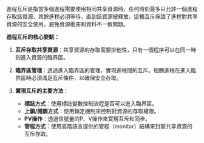 進程互斥是指當多個進程需要使用相同共享資源時，任何時刻最多只允許一個進程存取該資源，其餘進程必須等待，直到該資源被釋放。這種互斥保證了進程對共享資源的安全使用，避免資源衝突和資料不一致問題。

**進程互斥的核心要點：**
1. **互斥存取共享資源**：共享資源的存取需要排他性，只有一個程序可以在同一時刻進入資源的臨界區。

2. **臨界區管理**：透過進入臨界區的管理，實現進程間的互斥。相關進程在進入臨界區時必須滿足互斥條件，以確保安全存取。

3. **實現互斥的主要方法**：
     - **標誌方式**：使用標誌變數控制流程是否可以進入臨界區。
     - **上鎖/開鎖方式**：使用鎖定機制來控制對資源的存取權限。
     - **PV操作**：透過信號量的P、V操作來實現互斥和同步。
     - **管程方式**：使用高階語言提供的管程（monitor）結構來封裝共享資源的互斥存取。